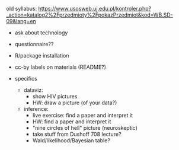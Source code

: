 old syllabus: https://www.usosweb.uj.edu.pl/kontroler.php?_action=katalog2%2Fprzedmioty%2FpokazPrzedmiot&kod=WB.SD-09&lang=en

- ask about technology
- questionnaire??
- R/package installation
- cc-by labels on materials (README?)

- specifics
     - dataviz:
         - show HIV pictures
	     - HW: draw a picture (of your data?)
	 - inference:
	     - live exercise: find a paper and interpret it
		 - HW: find a paper and interpret it
		 - "nine circles of hell" picture (neuroskeptic)
		 - take stuff from Dushoff 708 lecture?
		 - Wald/likelihood/Bayesian table?
		 
	 

